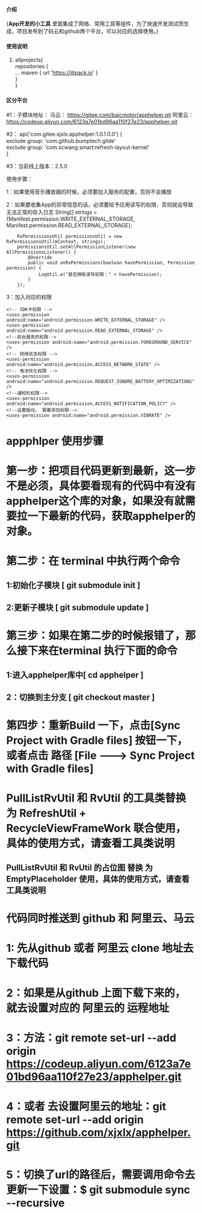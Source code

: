 #### 介绍
{**App开发的小工具**
里面集成了网络、常用工具等组件，为了快速开发测试而生成，项目发布到了码云和github两个平台，可以对应的选择使用。}

#### 使用说明
1.    allprojects{      
            repositories {      
                ...
                maven { url 'https://jitpack.io' }      
            }       
      }

#### 区分平台
#1：子模块地址：
    马云：  https://gitee.com/baicmotor/apphelper.git 
    阿里云：https://codeup.aliyun.com/6123a7e01bd96aa110f27e23/apphelper.git

#2：   api('com.gitee.xjxlx:apphelper:1.0.1.0.0') {     
            exclude group: 'com.github.bumptech.glide'      
            exclude group: 'com.scwang.smart:refresh-layout-kernel'     
      }
      
#3：当前线上版本：2.5.0       

使用步骤：

1：如果使用音乐播放器的时候，必须要加入服务的配置，否则不会播放
        <!-- 音乐播放器的服务 -->
        <service
            android:name="com.android.helper.utils.media.audio.AudioService"
            android:enabled="true"
            android:exported="false" />

2：如果要收集App的异常信息的话，必须要给予应用读写的权限，否则就会导致无法正常的存入日志
        String[] strings = {Manifest.permission.WRITE_EXTERNAL_STORAGE, Manifest.permission.READ_EXTERNAL_STORAGE};

        RxPermissionsUtil permissionsUtil = new RxPermissionsUtil(mContext, strings);
        permissionsUtil.setAllPermissionListener(new AllPermissionsListener() {
            @Override
            public void onRxPermissions(boolean havePermission, Permission permission) {
                LogUtil.e("是否拥有读写权限：" + havePermission);
            }
        });


3：加入对应的权限

    <!-- SDK卡权限 -->
    <uses-permission android:name="android.permission.WRITE_EXTERNAL_STORAGE" />
    <uses-permission android:name="android.permission.READ_EXTERNAL_STORAGE" />
    <!--前台服务的权限-->
    <uses-permission android:name="android.permission.FOREGROUND_SERVICE" />
    <!-- 网络状态权限 -->
    <uses-permission android:name="android.permission.ACCESS_NETWORK_STATE" />
    <!-- 电池优化权限 -->
    <uses-permission android:name="android.permission.REQUEST_IGNORE_BATTERY_OPTIMIZATIONS" />
    <!--通知栏权限-->
    <uses-permission android:name="android.permission.ACCESS_NOTIFICATION_POLICY" />
    <!--设置振动， 需要添加权限-->
    <uses-permission android:name="android.permission.VIBRATE" />

 
# appphlper 使用步骤

# 第一步：把项目代码更新到最新，这一步不是必须，具体要看现有的代码中有没有apphelper这个库的对象，如果没有就需要拉一下最新的代码，获取apphelper的对象。

# 第二步：在 terminal 中执行两个命令 
##       1:初始化子模块 [ git  submodule init ] 
##       2:更新子模块 [ git  submodule update ]

# 第三步：如果在第二步的时候报错了，那么接下来在terminal 执行下面的命令
##       1:进入apphelper库中[ cd apphelper ]
##       2：切换到主分支 [ git checkout master ]

# 第四步：重新Build 一下，点击[Sync Project with Gradle files] 按钮一下，或者点击 路径 [File ---> Sync Project with Gradle files]  

# PullListRvUtil 和 RvUtil 的工具类替换为 RefreshUtil  +  RecycleViewFrameWork 联合使用，具体的使用方式，请查看工具类说明
## PullListRvUtil 和 RvUtil 的占位图 替换 为 EmptyPlaceholder 使用，具体的使用方式，请查看工具类说明


# 代码同时推送到 github 和 阿里云、马云
# 1: 先从github 或者 阿里云 clone 地址去下载代码
# 2：如果是从github 上面下载下来的，就去设置对应的 阿里云的 运程地址
# 3：方法：git remote set-url --add origin https://codeup.aliyun.com/6123a7e01bd96aa110f27e23/apphelper.git
# 4：或者 去设置阿里云的地址：git remote set-url --add origin https://github.com/xjxlx/apphelper.git
# 5：切换了url的路径后，需要调用命令去更新一下设置：$ git submodule sync --recursive
